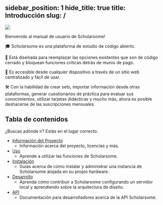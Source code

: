 
sidebar_position: 1
hide_title: true
title: Introducción
slug: /
---

![](/img/logo.svg)

Bienvenido al manual de usuario de Scholarsome!

🎓 Scholarsome es una plataforma de estudio de código abierto.

💸️ Está diseñada para reemplazar las opciones existentes que son de código cerrado y bloquean funciones críticas detrás de muros de pago.

📱 Es accesible desde cualquier dispositivo a través de un sitio web centralizado y fácil de usar.

🛠 Con la habilidad de crear sets, importar información desde otras plataformas, generar cuestionarios de práctica para evaluar sus conocimientos, utilizar tarjetas didácticas y mucho más, ahora es posible deshacerse de las suscripciones mensuales.

## Tabla de contenidos

¿Buscas adónde ir? Estás en el lugar correcto.

- [Información del Proyecto](/project-information/about)
  - Información acerca del proyecto, licencias y más.
- [Uso](/usage/overview.md)
  - Aprende a utilizar las funciones de Scholarsome.
- [Instalación](/installation/prerequisites)
  - Guías acerca de cómo instalar y administrar una instancia de Scholarsome alojada en su propio hardware.
- [Desarrollo](/development/development-guide)
  - Aprenda cómo contribuir a Scholarsome configurando un servidor local y aprendiendo sobre la arquitectura de diseño.
- [API](/api)
  - Documentación para desarrolladores acerca de la API Scholarsome.
